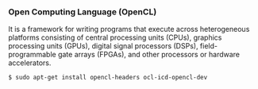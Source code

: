 ### Open Computing Language (OpenCL)
It is a framework for writing programs that execute across heterogeneous
platforms consisting of central processing units (CPUs), graphics processing
units (GPUs), digital signal processors (DSPs), field-programmable gate arrays
 (FPGAs), and other processors or hardware accelerators. 

```console
$ sudo apt-get install opencl-headers ocl-icd-opencl-dev
```
